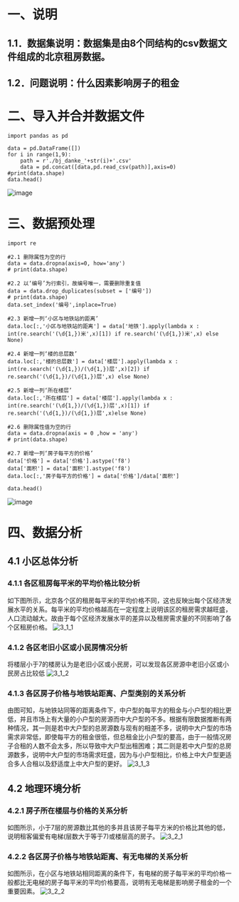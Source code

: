# 一、说明
## 1.1．数据集说明：数据集是由8个同结构的csv数据文件组成的北京租房数据。
## 1.2．问题说明：什么因素影响房子的租金
# 二、导入并合并数据文件
    import pandas as pd

    data = pd.DataFrame([])
    for i in range(1,9):
        path = r'./bj_danke_'+str(i)+'.csv'
        data = pd.concat([data,pd.read_csv(path)],axis=0) 
    #print(data.shape)
    data.head()
![image](https://user-images.githubusercontent.com/106458142/202876630-a84ae106-31aa-414c-bda3-baac8999a07b.png)

# 三、数据预处理
    import re

    #2.1 删除属性为空的行
    data = data.dropna(axis=0, how='any')
    # print(data.shape)

    #2.2 以‘编号’为行索引，故编号唯一，需要删除重复值
    data = data.drop_duplicates(subset = ['编号'])
    # print(data.shape)
    data.set_index('编号',inplace=True)

    #2.3 新增一列‘小区与地铁站的距离’
    data.loc[:,'小区与地铁站的距离'] = data['地铁'].apply(lambda x : int(re.search('(\d{1,})米',x)[1]) if re.search('(\d{1,})米',x) else None)

    #2.4 新增一列‘楼的总层数’
    data.loc[:,'楼的总层数'] = data['楼层'].apply(lambda x : int(re.search('(\d{1,})/(\d{1,})层',x)[2]) if re.search('(\d{1,})/(\d{1,})层',x) else None)

    #2.5 新增一列‘所在楼层’
    data.loc[:,'所在楼层'] = data['楼层'].apply(lambda x : int(re.search('(\d{1,})/(\d{1,})层',x)[1]) if re.search('(\d{1,})/(\d{1,})层',x)else None)

    #2.6 删除属性值为空的行
    data = data.dropna(axis = 0 ,how = 'any')
    # print(data.shape)

    #2.7 新增一列‘房子每平方的价格’
    data['价格'] = data['价格'].astype('f8')
    data['面积'] = data['面积'].astype('f8')
    data.loc[:,'房子每平方的价格'] = data['价格']/data['面积']

    data.head()
![image](https://user-images.githubusercontent.com/106458142/202876653-f10a65cf-71c3-48af-aee5-35560383d9f9.png)
# 四、数据分析
## 4.1 小区总体分析
### 4.1.1 各区租房每平米的平均价格比较分析
如下图所示，北京各个区的租房每平米的平均价格不同，这也反映出每个区经济发展水平的关系。每平米的平均价格越高在一定程度上说明该区的租房需求越旺盛，人口流动越大。故由于每个区经济发展水平的差异以及租房需求量的不同影响了各个区租房价格。
![3_1_1](https://user-images.githubusercontent.com/106458142/202876691-59313357-05d5-465c-a355-21a7f5ee8e30.jpg)
### 4.1.2 各区老旧小区或小民房情况分析
将楼层小于7的楼房认为是老旧小区或小民房，可以发现各区房源中老旧小区或小民房占比较低
![3_1_2](https://user-images.githubusercontent.com/106458142/202876746-c33cc049-d0cb-414b-8c76-44ca223d83ce.jpg)
### 4.1.3 各区房子价格与地铁站距离、户型类别的关系分析
由图可知，与地铁站同等的距离条件下，中户型的每平方的租金与小户型的相比更低，并且市场上有大量的小户型的房源而中大户型的不多。根据有限数据推断有两种情况，其一则是若中大户型的总房源数与现有的相差不多，说明中大户型的市场需求非常低，即使每平方的租金很低，但总租金比小户型的要高，由于一般情况房子合租的人数不会太多，所以导致中大户型出租困难；其二则是若中大户型的总房源数多，说明中大户型的市场需求旺盛，因为与小户型相比，价格上中大户型更适合多人合租以及舒适度上中大户型的更好。
![3_1_3](https://user-images.githubusercontent.com/106458142/202876758-23af83e5-d940-4288-bf3f-b1d8540fa3af.jpg)
## 4.2 地理环境分析
### 4.2.1 房子所在楼层与价格的关系分析
如图所示，小于7层的房源数比其他的多并且该房子每平方米的价格比其他的低，说明租客偏爱有电梯(层数大于等于7)或楼层高的房子。
![3_2_1](https://user-images.githubusercontent.com/106458142/202876781-c2df13ae-1b56-4b13-abcf-ff7dd4fbca21.jpg)
### 4.2.2 各区房子价格与地铁站距离、有无电梯的关系分析
如图所示，在小区与地铁站相同距离的条件下，有电梯的房子每平米的平均价格一般都比无电梯的房子每平米的平均价格要高，说明有无电梯是影响房子租金的一个重要因素。
![3_2_2](https://user-images.githubusercontent.com/106458142/202876791-c8fc875b-b45b-4c7b-9e21-0a6278e30e10.jpg)
